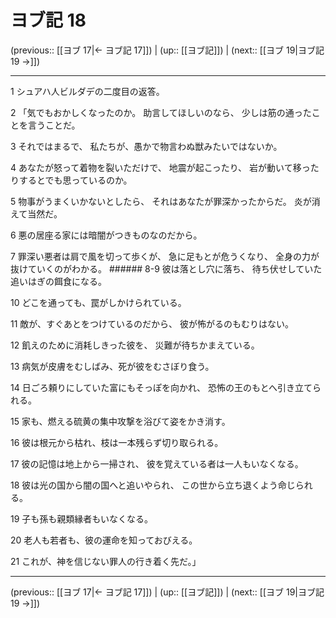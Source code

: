 # ヨブ記 18

(previous:: [[ヨブ 17|← ヨブ記 17]]) | (up:: [[ヨブ記]]) | (next:: [[ヨブ 19|ヨブ記 19 →]])

***


1 シュアハ人ビルダデの二度目の返答。 

2 「気でもおかしくなったのか。 助言してほしいのなら、 少しは筋の通ったことを言うことだ。 

3 それではまるで、 私たちが、愚かで物言わぬ獣みたいではないか。 

4 あなたが怒って着物を裂いただけで、 地震が起こったり、 岩が動いて移ったりするとでも思っているのか。 

5 物事がうまくいかないとしたら、 それはあなたが罪深かったからだ。 炎が消えて当然だ。 

6 悪の居座る家には暗闇がつきものなのだから。 

7 罪深い悪者は肩で風を切って歩くが、 急に足もとが危うくなり、 全身の力が抜けていくのがわかる。 ###### 8-9 彼は落とし穴に落ち、 待ち伏せしていた追いはぎの餌食になる。 

10 どこを通っても、罠がしかけられている。 

11 敵が、すぐあとをつけているのだから、 彼が怖がるのもむりはない。 

12 飢えのために消耗しきった彼を、 災難が待ちかまえている。 

13 病気が皮膚をむしばみ、死が彼をむさぼり食う。 

14 日ごろ頼りにしていた富にもそっぽを向かれ、 恐怖の王のもとへ引き立てられる。 

15 家も、燃える硫黄の集中攻撃を浴びて姿をかき消す。 

16 彼は根元から枯れ、枝は一本残らず切り取られる。 

17 彼の記憶は地上から一掃され、 彼を覚えている者は一人もいなくなる。 

18 彼は光の国から闇の国へと追いやられ、 この世から立ち退くよう命じられる。 

19 子も孫も親類縁者もいなくなる。 

20 老人も若者も、彼の運命を知っておびえる。 

21 これが、神を信じない罪人の行き着く先だ。」

***

(previous:: [[ヨブ 17|← ヨブ記 17]]) | (up:: [[ヨブ記]]) | (next:: [[ヨブ 19|ヨブ記 19 →]])
